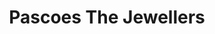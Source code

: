 ---
title: "Pascoes The Jewellers"
url: /christchurch/pascoes-the-jewellers-marshland-road/
shop: Schmuck
---